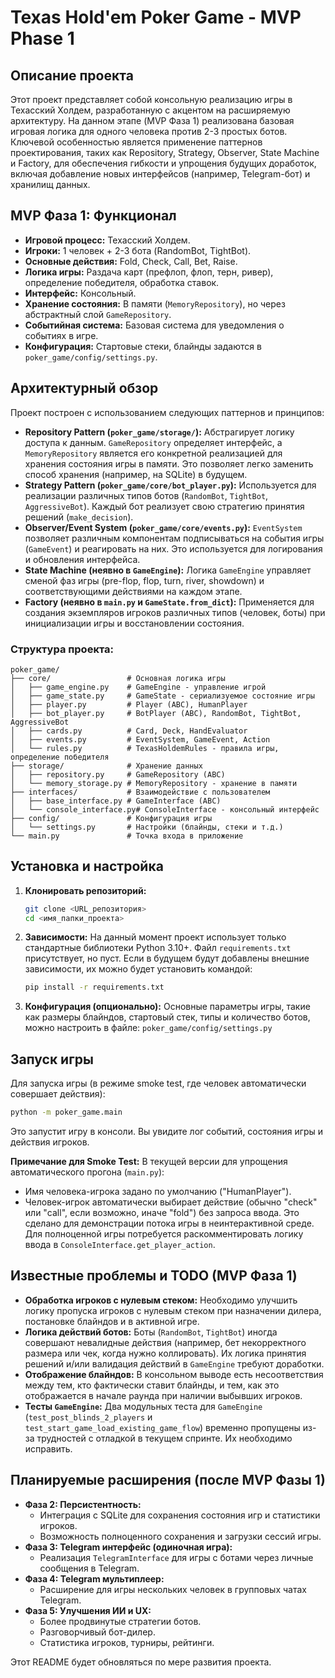 # Texas Hold'em Poker Game - MVP Phase 1

## Описание проекта

Этот проект представляет собой консольную реализацию игры в Техасский Холдем, разработанную с акцентом на расширяемую архитектуру. На данном этапе (MVP Фаза 1) реализована базовая игровая логика для одного человека против 2-3 простых ботов. Ключевой особенностью является применение паттернов проектирования, таких как Repository, Strategy, Observer, State Machine и Factory, для обеспечения гибкости и упрощения будущих доработок, включая добавление новых интерфейсов (например, Telegram-бот) и хранилищ данных.

## MVP Фаза 1: Функционал

*   **Игровой процесс:** Техасский Холдем.
*   **Игроки:** 1 человек + 2-3 бота (RandomBot, TightBot).
*   **Основные действия:** Fold, Check, Call, Bet, Raise.
*   **Логика игры:** Раздача карт (префлоп, флоп, терн, ривер), определение победителя, обработка ставок.
*   **Интерфейс:** Консольный.
*   **Хранение состояния:** В памяти (`MemoryRepository`), но через абстрактный слой `GameRepository`.
*   **Событийная система:** Базовая система для уведомления о событиях в игре.
*   **Конфигурация:** Стартовые стеки, блайнды задаются в `poker_game/config/settings.py`.

## Архитектурный обзор

Проект построен с использованием следующих паттернов и принципов:

*   **Repository Pattern (`poker_game/storage/`):** Абстрагирует логику доступа к данным. `GameRepository` определяет интерфейс, а `MemoryRepository` является его конкретной реализацией для хранения состояния игры в памяти. Это позволяет легко заменить способ хранения (например, на SQLite) в будущем.
*   **Strategy Pattern (`poker_game/core/bot_player.py`):** Используется для реализации различных типов ботов (`RandomBot`, `TightBot`, `AggressiveBot`). Каждый бот реализует свою стратегию принятия решений (`make_decision`).
*   **Observer/Event System (`poker_game/core/events.py`):** `EventSystem` позволяет различным компонентам подписываться на события игры (`GameEvent`) и реагировать на них. Это используется для логирования и обновления интерфейса.
*   **State Machine (неявно в `GameEngine`):** Логика `GameEngine` управляет сменой фаз игры (pre-flop, flop, turn, river, showdown) и соответствующими действиями на каждом этапе.
*   **Factory (неявно в `main.py` и `GameState.from_dict`):** Применяется для создания экземпляров игроков различных типов (человек, боты) при инициализации игры и восстановлении состояния.

### Структура проекта:

```
poker_game/
├── core/                 # Основная логика игры
│   ├── game_engine.py    # GameEngine - управление игрой
│   ├── game_state.py     # GameState - сериализуемое состояние игры
│   ├── player.py         # Player (ABC), HumanPlayer
│   ├── bot_player.py     # BotPlayer (ABC), RandomBot, TightBot, AggressiveBot
│   ├── cards.py          # Card, Deck, HandEvaluator
│   ├── events.py         # EventSystem, GameEvent, Action
│   └── rules.py          # TexasHoldemRules - правила игры, определение победителя
├── storage/              # Хранение данных
│   ├── repository.py     # GameRepository (ABC)
│   └── memory_storage.py # MemoryRepository - хранение в памяти
├── interfaces/           # Взаимодействие с пользователем
│   ├── base_interface.py # GameInterface (ABC)
│   └── console_interface.py# ConsoleInterface - консольный интерфейс
├── config/               # Конфигурация игры
│   └── settings.py       # Настройки (блайнды, стеки и т.д.)
└── main.py               # Точка входа в приложение
```

## Установка и настройка

1.  **Клонировать репозиторий:**
    ```bash
    git clone <URL_репозитория>
    cd <имя_папки_проекта>
    ```
2.  **Зависимости:**
    На данный момент проект использует только стандартные библиотеки Python 3.10+. Файл `requirements.txt` присутствует, но пуст. Если в будущем будут добавлены внешние зависимости, их можно будет установить командой:
    ```bash
    pip install -r requirements.txt
    ```
3.  **Конфигурация (опционально):**
    Основные параметры игры, такие как размеры блайндов, стартовый стек, типы и количество ботов, можно настроить в файле:
    `poker_game/config/settings.py`

## Запуск игры

Для запуска игры (в режиме smoke test, где человек автоматически совершает действия):
```bash
python -m poker_game.main
```
Это запустит игру в консоли. Вы увидите лог событий, состояния игры и действия игроков.

**Примечание для Smoke Test:**
В текущей версии для упрощения автоматического прогона (`main.py`):
*   Имя человека-игрока задано по умолчанию ("HumanPlayer").
*   Человек-игрок автоматически выбирает действие (обычно "check" или "call", если возможно, иначе "fold") без запроса ввода. Это сделано для демонстрации потока игры в неинтерактивной среде. Для полноценной игры потребуется раскомментировать логику ввода в `ConsoleInterface.get_player_action`.

## Известные проблемы и TODO (MVP Фаза 1)

*   **Обработка игроков с нулевым стеком:** Необходимо улучшить логику пропуска игроков с нулевым стеком при назначении дилера, постановке блайндов и в активной игре.
*   **Логика действий ботов:** Боты (`RandomBot`, `TightBot`) иногда совершают невалидные действия (например, бет некорректного размера или чек, когда нужно коллировать). Их логика принятия решений и/или валидация действий в `GameEngine` требуют доработки.
*   **Отображение блайндов:** В консольном выводе есть несоответствия между тем, кто фактически ставит блайнды, и тем, как это отображается в начале раунда при наличии выбывших игроков.
*   **Тесты `GameEngine`:** Два модульных теста для `GameEngine` (`test_post_blinds_2_players` и `test_start_game_load_existing_game_flow`) временно пропущены из-за трудностей с отладкой в текущем спринте. Их необходимо исправить.

## Планируемые расширения (после MVP Фазы 1)

*   **Фаза 2: Персистентность:**
    *   Интеграция с SQLite для сохранения состояния игр и статистики игроков.
    *   Возможность полноценного сохранения и загрузки сессий игры.
*   **Фаза 3: Telegram интерфейс (одиночная игра):**
    *   Реализация `TelegramInterface` для игры с ботами через личные сообщения в Telegram.
*   **Фаза 4: Telegram мультиплеер:**
    *   Расширение для игры нескольких человек в групповых чатах Telegram.
*   **Фаза 5: Улучшения ИИ и UX:**
    *   Более продвинутые стратегии ботов.
    *   Разговорчивый бот-дилер.
    *   Статистика игроков, турниры, рейтинги.

Этот README будет обновляться по мере развития проекта.
```
